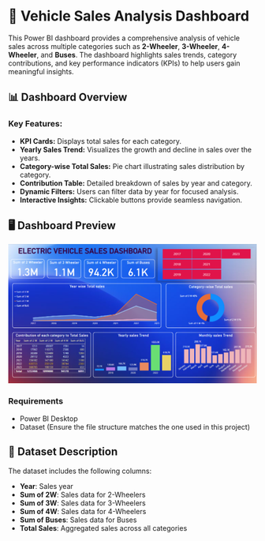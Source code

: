 # 🚗 Vehicle Sales Analysis Dashboard

This Power BI dashboard provides a comprehensive analysis of vehicle sales across multiple categories such as **2-Wheeler**, **3-Wheeler**, **4-Wheeler**, and **Buses**. The dashboard highlights sales trends, category contributions, and key performance indicators (KPIs) to help users gain meaningful insights.



## 📊 Dashboard Overview
### Key Features:
- **KPI Cards:** Displays total sales for each category.  
- **Yearly Sales Trend:** Visualizes the growth and decline in sales over the years.  
- **Category-wise Total Sales:** Pie chart illustrating sales distribution by category.  
- **Contribution Table:** Detailed breakdown of sales by year and category.  
- **Dynamic Filters:** Users can filter data by year for focused analysis.  
- **Interactive Insights:** Clickable buttons provide seamless navigation.  



## 🖥️ Dashboard Preview
![Vehicle Sales Dashboard](https://github.com/IshwariK117/Electric_vehicle_sale_Dashboard/blob/main/electric_vehicle_dashboard.png)



### Requirements
- Power BI Desktop
- Dataset (Ensure the file structure matches the one used in this project)



## 📂 Dataset Description
The dataset includes the following columns:
- **Year**: Sales year  
- **Sum of 2W**: Sales data for 2-Wheelers  
- **Sum of 3W**: Sales data for 3-Wheelers  
- **Sum of 4W**: Sales data for 4-Wheelers  
- **Sum of Buses**: Sales data for Buses  
- **Total Sales**: Aggregated sales across all categories  



